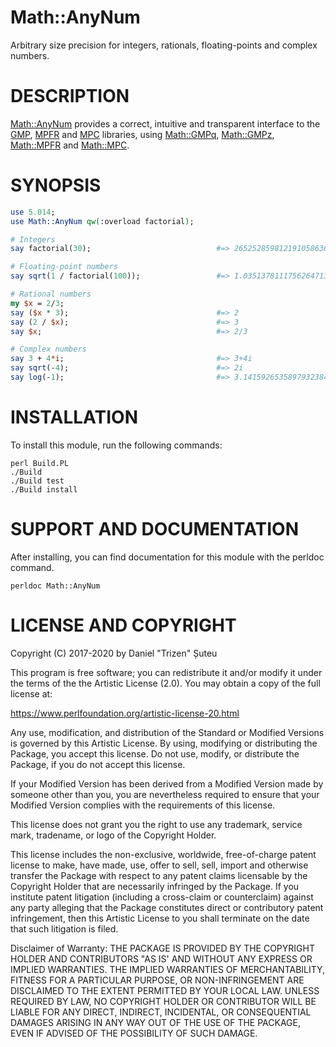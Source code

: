 # Math::AnyNum

Arbitrary size precision for integers, rationals, floating-points and complex numbers.

# DESCRIPTION

[Math::AnyNum](https://metacpan.org/pod/Math::AnyNum) provides a correct, intuitive and transparent interface to the [GMP](https://gmplib.org/), [MPFR](http://www.mpfr.org/) and [MPC](http://www.multiprecision.org/) libraries, using [Math::GMPq](https://metacpan.org/release/Math-GMPq), [Math::GMPz](https://metacpan.org/release/Math-GMPz), [Math::MPFR](https://metacpan.org/release/Math-MPFR) and [Math::MPC](https://metacpan.org/release/Math-MPC).

# SYNOPSIS

```perl
use 5.014;
use Math::AnyNum qw(:overload factorial);

# Integers
say factorial(30);                            #=> 265252859812191058636308480000000

# Floating-point numbers
say sqrt(1 / factorial(100));                 #=> 1.0351378111756264713204945[...]e-79

# Rational numbers
my $x = 2/3;
say ($x * 3);                                 #=> 2
say (2 / $x);                                 #=> 3
say $x;                                       #=> 2/3

# Complex numbers
say 3 + 4*i;                                  #=> 3+4i
say sqrt(-4);                                 #=> 2i
say log(-1);                                  #=> 3.1415926535897932384626433832[...]i
```

# INSTALLATION

To install this module, run the following commands:

```console
perl Build.PL
./Build
./Build test
./Build install
```

# SUPPORT AND DOCUMENTATION

After installing, you can find documentation for this module with the
perldoc command.

```console
perldoc Math::AnyNum
```

# LICENSE AND COPYRIGHT

Copyright (C) 2017-2020 by Daniel "Trizen" Șuteu

This program is free software; you can redistribute it and/or modify it
under the terms of the the Artistic License (2.0). You may obtain a
copy of the full license at:

https://www.perlfoundation.org/artistic-license-20.html

Any use, modification, and distribution of the Standard or Modified
Versions is governed by this Artistic License. By using, modifying or
distributing the Package, you accept this license. Do not use, modify,
or distribute the Package, if you do not accept this license.

If your Modified Version has been derived from a Modified Version made
by someone other than you, you are nevertheless required to ensure that
your Modified Version complies with the requirements of this license.

This license does not grant you the right to use any trademark, service
mark, tradename, or logo of the Copyright Holder.

This license includes the non-exclusive, worldwide, free-of-charge
patent license to make, have made, use, offer to sell, sell, import and
otherwise transfer the Package with respect to any patent claims
licensable by the Copyright Holder that are necessarily infringed by the
Package. If you institute patent litigation (including a cross-claim or
counterclaim) against any party alleging that the Package constitutes
direct or contributory patent infringement, then this Artistic License
to you shall terminate on the date that such litigation is filed.

Disclaimer of Warranty: THE PACKAGE IS PROVIDED BY THE COPYRIGHT HOLDER
AND CONTRIBUTORS "AS IS' AND WITHOUT ANY EXPRESS OR IMPLIED WARRANTIES.
THE IMPLIED WARRANTIES OF MERCHANTABILITY, FITNESS FOR A PARTICULAR
PURPOSE, OR NON-INFRINGEMENT ARE DISCLAIMED TO THE EXTENT PERMITTED BY
YOUR LOCAL LAW. UNLESS REQUIRED BY LAW, NO COPYRIGHT HOLDER OR
CONTRIBUTOR WILL BE LIABLE FOR ANY DIRECT, INDIRECT, INCIDENTAL, OR
CONSEQUENTIAL DAMAGES ARISING IN ANY WAY OUT OF THE USE OF THE PACKAGE,
EVEN IF ADVISED OF THE POSSIBILITY OF SUCH DAMAGE.
